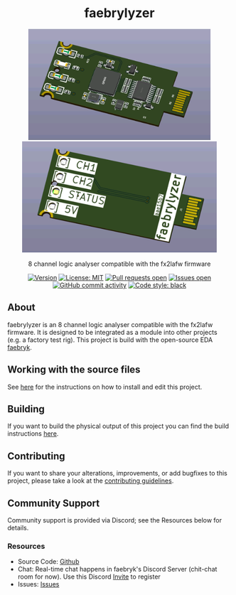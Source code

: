 <div align="center">

# faebrylyzer

<img height=250 title="Render" src="./build/visuals/render.png"/>
<img height=250 title="Render" src="./build/visuals/render_back.png"/>
<br/>

8 channel logic analyser compatible with the fx2lafw firmware

[![Version](https://img.shields.io/github/v/tag/ruben-iteng/faebrylyzer)](https://github.com/ruben-iteng/faebrylyzer/releases) [![License: MIT](https://img.shields.io/badge/License-MIT-yellow.svg)](https://github.com/ruben-iteng/faebrylyzer/blob/main/LICENSE) [![Pull requests open](https://img.shields.io/github/issues-pr/ruben-iteng/faebrylyzer)](https://github.com/ruben-iteng/faebrylyzer/pulls) [![Issues open](https://img.shields.io/github/issues/ruben-iteng/faebrylyzer)](https://github.com/ruben-iteng/faebrylyzer/issues) [![GitHub commit activity](https://img.shields.io/github/commit-activity/m/ruben-iteng/faebrylyzer)](https://github.com/ruben-iteng/faebrylyzer/commits/main) [![Code style: black](https://img.shields.io/badge/code%20style-black-000000.svg)](https://github.com/psf/black)

</div>

## About

faebrylyzer is an 8 channel logic analyser compatible with the fx2lafw firmware. It is designed to be integrated as a module into other projects (e.g. a factory test rig).
This project is build with the open-source EDA [faebryk](https://github.com/faebryk/faebryk).


## Working with the source files

See [here](./docs/development.md) for the instructions on how to install and edit this project.

## Building

If you want to build the physical output of this project you can find the build instructions [here](./docs/build_instructions.md).

## Contributing

If you want to share your alterations, improvements, or add bugfixes to this project, please take a look at the [contributing guidelines](./docs/CONTRIBUTING.md).

## Community Support

Community support is provided via Discord; see the Resources below for details.

### Resources

- Source Code: [Github](https://github.com/ruben-iteng/faebrylyzer)
- Chat: Real-time chat happens in faebryk's Discord Server (chit-chat room for now). Use this Discord [Invite](https://discord.gg/95jYuPmnUW) to register
- Issues: [Issues](https://github.com/ruben-iteng/faebrylyzer/issues)
